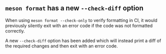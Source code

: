 ## `meson format` has a new `--check-diff` option

When using `meson format --check-only` to verify formatting in CI, it would
previously silently exit with an error code if the code was not formatted
correctly.

A new `--check-diff` option has been added which will instead print a diff of
the required changes and then exit with an error code.
